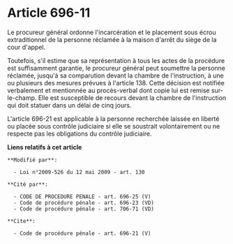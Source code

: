 # Article 696-11

Le procureur général ordonne l'incarcération et le placement sous écrou extraditionnel de la personne réclamée à la maison
d'arrêt du siège de la cour d'appel. 

Toutefois, s'il estime que sa représentation à tous les actes de la procédure est suffisamment garantie, le procureur général
peut soumettre la personne réclamée, jusqu'à sa comparution devant la chambre de l'instruction, à une ou plusieurs des
mesures prévues à l'article 138. Cette décision est notifiée verbalement et mentionnée au procès-verbal dont copie lui est
remise sur-le-champ. Elle est susceptible de recours devant la chambre de l'instruction qui doit statuer dans un délai de
cinq jours.

L'article 696-21 est applicable à la personne recherchée laissée en liberté ou placée sous contrôle judiciaire si elle se
soustrait volontairement ou ne respecte pas les obligations du contrôle judiciaire.

**Liens relatifs à cet article**

	**Modifié par**:

	  - Loi n°2009-526 du 12 mai 2009 - art. 130

	**Cité par**:

	  - CODE DE PROCEDURE PENALE - art. 696-25 (V)
	  - Code de procédure pénale - art. 696-23 (VD)
	  - Code de procédure pénale - art. 706-71 (VD)

	**Cite**:

	  - Code de procédure pénale - art. 696-21 (V)

